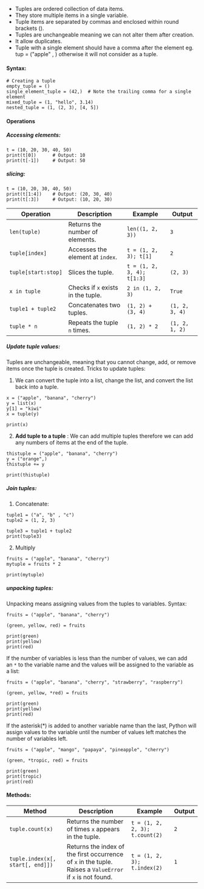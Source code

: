 - Tuples are ordered collection of data items. 
- They store multiple items in a single variable. 
- Tuple items are separated by commas and enclosed within round brackets (). 
- Tuples are unchangeable meaning we can not alter them after creation.
- It allow duplicates.
- Tuple with a single element should have a comma after the element eg.
  tup = ("apple" , ) otherwise it will not consider as a tuple.


#### Syntax:
```
# Creating a tuple
empty_tuple = ()
single_element_tuple = (42,)  # Note the trailing comma for a single element
mixed_tuple = (1, "hello", 3.14)
nested_tuple = (1, (2, 3), [4, 5])
```

#### Operations
##### Accessing elements:
```
t = (10, 20, 30, 40, 50)
print(t[0])      # Output: 10
print(t[-1])     # Output: 50
```
##### slicing:
```
t = (10, 20, 30, 40, 50)
print(t[1:4])    # Output: (20, 30, 40)
print(t[:3])     # Output: (10, 20, 30)
```


| **Operation**       | **Description**                    | **Example**                | **Output**     |
| ------------------- | ---------------------------------- | -------------------------- | -------------- |
| `len(tuple)`        | Returns the number of elements.    | `len((1, 2, 3))`           | `3`            |
| `tuple[index]`      | Accesses the element at `index`.   | `t = (1, 2, 3); t[1]`      | `2`            |
| `tuple[start:stop]` | Slices the tuple.                  | `t = (1, 2, 3, 4); t[1:3]` | `(2, 3)`       |
| `x in tuple`        | Checks if `x` exists in the tuple. | `2 in (1, 2, 3)`           | `True`         |
| `tuple1 + tuple2`   | Concatenates two tuples.           | `(1, 2) + (3, 4)`          | `(1, 2, 3, 4)` |
| `tuple * n`         | Repeats the tuple `n` times.       | `(1, 2) * 2`               | `(1, 2, 1, 2)` |
##### Update tuple values:
Tuples are unchangeable, meaning that you cannot change, add, or remove items once the tuple is created.
Tricks to update tuples:
1. We can convert the tuple into a list, change the list, and convert the list back into a tuple.
```
x = ("apple", "banana", "cherry")  
y = list(x)  
y[1] = "kiwi"  
x = tuple(y)  
  
print(x)
```
2. **Add tuple to a tuple** :  We can add multiple tuples therefore we can add any numbers of items at the end of the tuple.
```
thistuple = ("apple", "banana", "cherry")  
y = ("orange",)  
thistuple += y  
  
print(thistuple)
```

##### Join tuples:
1. Concatenate:
```
tuple1 = ("a", "b" , "c")  
tuple2 = (1, 2, 3)  
  
tuple3 = tuple1 + tuple2  
print(tuple3)
```
2. Multiply
```
fruits = ("apple", "banana", "cherry")  
mytuple = fruits * 2  
  
print(mytuple)
```

##### unpacking tuples:
Unpacking means assigning values from the tuples to variables.
Syntax:
```
fruits = ("apple", "banana", "cherry")  
  
(green, yellow, red) = fruits  
  
print(green)  
print(yellow)  
print(red)
```
If the number of variables is less than the number of values, we can add an `*` to the variable name and the values will be assigned to the variable as a list:
```
fruits = ("apple", "banana", "cherry", "strawberry", "raspberry")  
  
(green, yellow, *red) = fruits  
  
print(green)  
print(yellow)  
print(red)
```
If the asterisk(*) is added to another variable name than the last, Python will assign values to the variable until the number of values left matches the number of variables left.
```
fruits = ("apple", "mango", "papaya", "pineapple", "cherry")  
  
(green, *tropic, red) = fruits  
  
print(green)  
print(tropic)  
print(red)
```
#### Methods:
|**Method**|**Description**|**Example**|**Output**|
|---|---|---|---|
|`tuple.count(x)`|Returns the number of times `x` appears in the tuple.|`t = (1, 2, 2, 3); t.count(2)`|`2`|
|`tuple.index(x[, start[, end]])`|Returns the index of the first occurrence of `x` in the tuple. Raises a `ValueError` if `x` is not found.|`t = (1, 2, 3); t.index(2)`|`1`|
